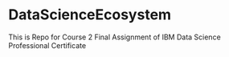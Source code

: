 # DataScienceEcosystem
This is Repo for Course 2 Final Assignment of IBM Data Science Professional Certificate
